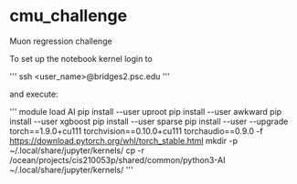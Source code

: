 # cmu_challenge
Muon regression challenge

To set up the notebook kernel login to 

'''
ssh <user_name>@bridges2.psc.edu
'''

and execute:

'''
module load AI
pip install --user uproot
pip install --user awkward
pip install --user xgboost
pip install --user sparse
pip install --user --upgrade torch==1.9.0+cu111 torchvision==0.10.0+cu111 torchaudio==0.9.0 -f https://download.pytorch.org/whl/torch_stable.html
mkdir -p ~/.local/share/jupyter/kernels/
cp -r /ocean/projects/cis210053p/shared/common/python3-AI ~/.local/share/jupyter/kernels/
'''
